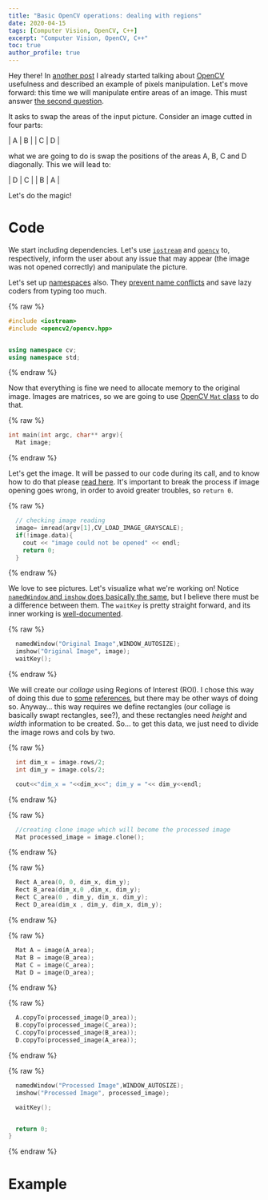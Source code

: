 ```yaml
---
title: "Basic OpenCV operations: dealing with regions"
date: 2020-04-15
tags: [Computer Vision, OpenCV, C++]
excerpt: "Computer Vision, OpenCV, C++"
toc: true
author_profile: true
---
```


Hey there! In [another post](https://mtxslv.github.io/opencv_basics/) I already started talking about [OpenCV](https://opencv.org/) usefulness and described an example of pixels manipulation. Let's move forward: this time we will manipulate entire areas of an image. This must answer [the second question](https://agostinhobritojr.github.io/tutorial/pdi/#_exerc%C3%ADcios).

It asks to swap the areas of the input picture. Consider an image cutted in four parts:

| A | B |
| C | D | 

what we are going to do is swap the positions of the areas A, B, C and D diagonally. This we will lead to:

| D | C |
| B | A |

Let's do the magic!

# Code

We start including dependencies. Let's use [`iostream`](http://www.cplusplus.com/reference/iostream/) and [`opencv`](https://docs.opencv.org/2.4/index.html) to, respectively, inform the user about any issue that may appear (the image was not opened correctly) and manipulate the picture. 

Let's set up [namespaces](https://www.geeksforgeeks.org/namespace-in-c/) also. They [prevent name conflicts](https://en.cppreference.com/w/cpp/language/namespace) and save lazy coders from typing too much. 

{% raw %}
```cpp
#include <iostream>
#include <opencv2/opencv.hpp>


using namespace cv;
using namespace std;
```
{% endraw %}

Now that everything is fine we need to allocate memory to the original image. Images are matrices, so  we are going to use [OpenCV `Mat` class](https://docs.opencv.org/trunk/d3/d63/classcv_1_1Mat.html) to do that. 

{% raw %}
```cpp
int main(int argc, char** argv){
  Mat image;
```
{% endraw %}

Let's get the image. It will be passed to our code during its call, and to know how to do that please [read here](https://github.com/mtxslv/dca0445_dip/wiki/How-to-run-the-algorithms-(an-example)). It's important to break the process if image opening goes wrong, in order to avoid greater troubles, so `return 0`.

{% raw %}
```cpp
  // checking image reading
  image= imread(argv[1],CV_LOAD_IMAGE_GRAYSCALE);
  if(!image.data){
    cout << "image could not be opened" << endl;
    return 0;
  }
```
{% endraw %}

We love to see pictures. Let's visualize what we're working on! Notice [`namedWindow` and `imshow` does basically the same](https://docs.opencv.org/2.4/modules/highgui/doc/user_interface.html?highlight=namedwindow), but I believe there must be a difference between them. The `waitKey` is pretty straight forward, and its inner working is [well-documented](https://docs.opencv.org/2.4/modules/highgui/doc/user_interface.html?highlight=waitkey#waitkey).

{% raw %}
```cpp
  namedWindow("Original Image",WINDOW_AUTOSIZE);
  imshow("Original Image", image);
  waitKey();
```
{% endraw %}

We will create our _collage_  using Regions of Interest (ROI). I chose this way of doing this due to [some](https://answers.opencv.org/question/37568/how-to-insert-a-small-size-image-on-to-a-big-image/) [references](https://stackoverflow.com/questions/46617801/how-to-copy-and-paste-of-image-as-picture-in-picture-in-opencv), but there may be other ways of doing so. Anyway... this way requires we define rectangles (our collage is basically swapt rectangles, see?), and these rectangles need _height_ and _width_ information to be created. So... to get this data, we just need to divide the image rows and cols by two. 

{% raw %}
```cpp
  int dim_x = image.rows/2;
  int dim_y = image.cols/2;

  cout<<"dim_x = "<<dim_x<<"; dim_y = "<< dim_y<<endl; 
```
{% endraw %}



{% raw %}
```cpp
  //creating clone image which will become the processed image
  Mat processed_image = image.clone();
```
{% endraw %}

{% raw %}
```cpp
  Rect A_area(0, 0, dim_x, dim_y);  
  Rect B_area(dim_x,0 ,dim_x, dim_y);
  Rect C_area(0 , dim_y, dim_x, dim_y);
  Rect D_area(dim_x , dim_y, dim_x, dim_y);
```
{% endraw %}

{% raw %}
```cpp
  Mat A = image(A_area);
  Mat B = image(B_area);
  Mat C = image(C_area);
  Mat D = image(D_area);
```
{% endraw %}

{% raw %}
```cpp
  A.copyTo(processed_image(D_area));
  B.copyTo(processed_image(C_area));
  C.copyTo(processed_image(B_area));
  D.copyTo(processed_image(A_area));
```
{% endraw %}

{% raw %}
```cpp
  namedWindow("Processed Image",WINDOW_AUTOSIZE);
  imshow("Processed Image", processed_image);

  waitKey();


  return 0;
}
```
{% endraw %}


# Example

